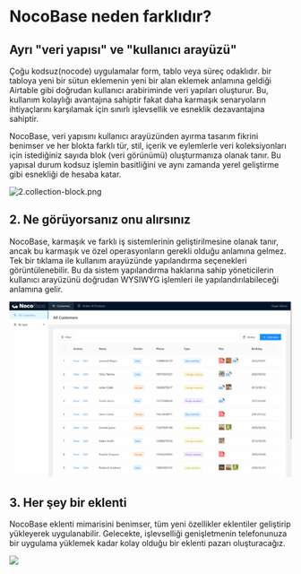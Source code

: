 # NocoBase neden farklıdır?

## Ayrı "veri yapısı" ve "kullanıcı arayüzü"

Çoğu kodsuz(nocode) uygulamalar form, tablo veya süreç odaklıdır. bir tabloya yeni bir sütun eklemenin yeni bir alan eklemek anlamına geldiği Airtable gibi doğrudan kullanıcı arabiriminde veri yapıları oluşturur. Bu, kullanım kolaylığı avantajına sahiptir fakat daha karmaşık senaryoların ihtiyaçlarını karşılamak için sınırlı işlevsellik ve esneklik dezavantajına sahiptir.

NocoBase, veri yapısını kullanıcı arayüzünden ayırma tasarım fikrini benimser ve her blokta farklı tür, stil, içerik ve eylemlerle veri koleksiyonları için istediğiniz sayıda blok (veri görünümü) oluşturmanıza olanak tanır. Bu yapısal durum kodsuz işlemin basitliğini ve aynı zamanda yerel geliştirme gibi esnekliği de hesaba katar.

![2.collection-block.png](./features/2.collection-block.png)

## 2. Ne görüyorsanız onu alırsınız

NocoBase, karmaşık ve farklı iş sistemlerinin geliştirilmesine olanak tanır, ancak bu karmaşık ve özel operasyonların gerekli olduğu anlamına gelmez. Tek bir tıklama ile kullanım arayüzünde yapılandırma seçenekleri görüntülenebilir. Bu da sistem yapılandırma haklarına sahip yöneticilerin kullanıcı arayüzünü doğrudan WYSIWYG işlemleri ile yapılandırılabileceği anlamına gelir.

![2.user-root.gif](./features/2.user-root.gif)

## 3. Her şey bir eklenti

NocoBase eklenti mimarisini benimser, tüm yeni özellikler eklentiler geliştirip yükleyerek uygulanabilir. Gelecekte, işlevselliği genişletmenin telefonunuza bir uygulama yüklemek kadar kolay olduğu bir eklenti pazarı oluşturacağız.

![](https://www.nocobase.com/images/NocoBaseMindMapLite.png)

